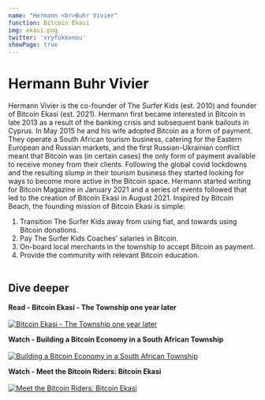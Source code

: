 ```yaml
---
name: "Hermann <br>Buhr Vivier"
function: Bitcoin Ekasi
img: ekasi.png
twitter: 'vryfokkenou'
showPage: true
---
```


# Hermann Buhr Vivier
 
Hermann Vivier is the co-founder of The Surfer Kids (est. 2010) and founder of Bitcoin Ekasi (est. 2021). Hermann first became interested in Bitcoin in late 2013 as a result of the banking crisis and subsequent bank bailouts in Cyprus. In May 2015 he and his wife adopted Bitcoin as a form of payment. They operate a South African tourism business, catering for the Eastern European and Russian markets, and the first Russian-Ukrainian conflict meant that Bitcoin was (in certain cases) the only form of payment available to receive money from their clients. Following the global covid lockdowns and the resulting slump in their tourism business they started looking for ways to become more active in the Bitcoin space. Hermann started writing for Bitcoin Magazine in January 2021 and a series of events followed that led to the creation of Bitcoin Ekasi in August 2021. Inspired by Bitcoin Beach, the founding mission of Bitcoin Ekasi is simple:

1. Transition The Surfer Kids away from using fiat, and towards using Bitcoin donations.
2. Pay The Surfer Kids Coaches’ salaries in Bitcoin.
3. On-board local merchants in the township to accept Bitcoin as payment.
4. Provide the community with relevant Bitcoin education.
<br><br>

## Dive deeper


<div class="grid grid-cols-2 gap-5">
<div class="p-3 my-2">

**Read - Bitcoin Ekasi - The Township one year later**  <br><br>
[![Bitcoin Ekasi - The Township one year later](/content/ekasi1.png)](https://bitcoinmagazine.com/culture/bitcoin-ekasi-township-one-year-later/)
</div>

<div class="p-3 my-2">

**Watch - Building a Bitcoin Economy in a South African Township**  <br><br>
[![Building a Bitcoin Economy in a South African Township](/content/ekasi2.png)](https://www.youtube.com/watch?v=iyB5wL6sO4U/)
</div>

<div class="p-3 my-2">

**Watch - Meet the Bitcoin Riders: Bitcoin Ekasi**  <br><br>
[![Meet the Bitcoin Riders: Bitcoin Ekasi](/content/ekasi3.png)](https://youtu.be/Y3o2B9n6P6Q/)
</div>

</div>

<br>




